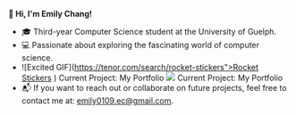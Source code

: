  **🍒 Hi, I'm Emily Chang!**
- 🎓 Third-year Computer Science student at the University of Guelph.
- 💻 Passionate about exploring the fascinating world of computer science.  
- ![Excited GIF]([https://tenor.com/search/rocket-stickers">Rocket Stickers</a></div> <script type="text/javascript" async src="https://tenor.com/embed.js"></script>](https://tenor.com/view/rocket-joypixels-flying-up-missile-skyrocket-gif-17554248)) Current Project: My Portfolio
<img src=https://tenor.com/view/rocket-joypixels-flying-up-missile-skyrocket-gif-17554248> Current Project: My Portfolio
- 📬 If you want to reach out or collaborate on future projects, feel free to contact me at: emily0109.ec@gmail.com.
